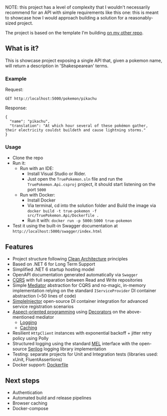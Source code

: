 NOTE: this project has a level of complexity that I wouldn't necessarily recommend for an API with simple requirements like this one: this is meant to showcase how I would approach building a solution for a reasonably-sized project.

The project is based on the template I'm building [on my other repo](https://github.com/undrivendev/template-webapi-aspnet).

## What is it?
This is showcase project exposing a single API that, given a pokemon name,  will return a description in 'Shakespearean' terms.

### Example

Request: 

`GET http://localhost:5000/pokemon/pikachu`

Response:
```
{
  "name": "pikachu",
  "translation": "At which hour several of these pokémon gather,  their electricity couldst buildeth and cause lightning storms."
}
```

### Usage
- Clone the repo
- Run it:
  - Run with an IDE:
    - Install Visual Studio or Rider.
    - Just open the `TruePokemon.sln` file and run the `TruePokemon.Api.csproj` project, it should start listening on the port `5000`
  - Run with Docker:
    - Install Docker
    - Via terminal, cd into the solution folder and Build the image via   `docker build -t true-pokemon -f src/TruePokemon.Api/Dockerfile .`
    - Run it with: `docker run -p 5000:5000 true-pokemon`
- Test it using the built-in Swagger documentation at `http://localhost:5000/swagger/index.html`

## Features
- Project structure following [Clean Architecture](https://blog.cleancoder.com/uncle-bob/2012/08/13/the-clean-architecture.html) principles
- Based on .NET 6 for Long Term Support
- Simplified .NET 6 startup hosting model
- OpenAPI documentation generated automatically via `Swagger`
- [CQRS](https://docs.microsoft.com/en-us/azure/architecture/patterns/cqrs) with full separation between Read and Write repositories
- Simple [Mediator](https://en.wikipedia.org/wiki/Mediator_pattern) abstraction for CQRS and no-magic, in-memory implementation relying on the standard `IServiceProvider` DI container abstraction (~50 lines of code)
- [SimpleInjector](https://github.com/simpleinjector/SimpleInjector) open-source DI container integration for advanced service registration scenarios
- [Aspect-oriented programming](https://en.wikipedia.org/wiki/Aspect-oriented_programming) using [Decorators](https://en.wikipedia.org/wiki/Decorator_pattern) on the above-mentioned mediator
  - [Logging](src/WebApiTemplate.Application/CommandHandlerLoggingDecorator.cs)
  - [Caching](src/WebApiTemplate.Application/QueryHandlerCachingDecorator.cs)
- Resilient `HttpClient` instances with exponential backoff + jitter retry policy using Polly
- Structured logging using the standard [MEL](https://github.com/dotnet/runtime/tree/main/src/libraries/Microsoft.Extensions.Logging.Abstractions) interface with the open-source [Serilog](https://github.com/serilog/serilog) logging library implementation
- Testing: separate projects for Unit and Integration tests (libraries used: xUnit, FluentAssertions)
- Docker support: [Dockerfile](src/TruePokemon.Api/Dockerfile)

## Next steps
- Authentication
- Automated build and release pipelines
- Browser caching 
- Docker-compose